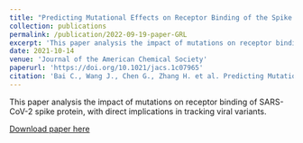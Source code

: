 ```yaml
---
title: "Predicting Mutational Effects on Receptor Binding of the Spike Protein of SARS-CoV-2 Variants"
collection: publications
permalink: /publication/2022-09-19-paper-GRL
excerpt: 'This paper analysis the impact of mutations on receptor binding of SARS-CoV-2 spike protein, with direct implications in tracking viral variants.'
date: 2021-10-14
venue: 'Journal of the American Chemical Society'
paperurl: 'https://doi.org/10.1021/jacs.1c07965'
citation: 'Bai C., Wang J., Chen G., Zhang H. et al. Predicting Mutational Effects on Receptor Binding of the Spike Protein of SARS-CoV-2 Variants. <i>Journal of the American Chemical Society</i>, 143(42): 17646-17654 (2021).'
---
```

This paper analysis the impact of mutations on receptor binding of SARS-CoV-2 spike protein, with direct implications in tracking viral variants.

[Download paper here](https://honghui-alice.github.io/Honghui_Zhang.github.io/files/Bai-JACS-2021.pdf)

